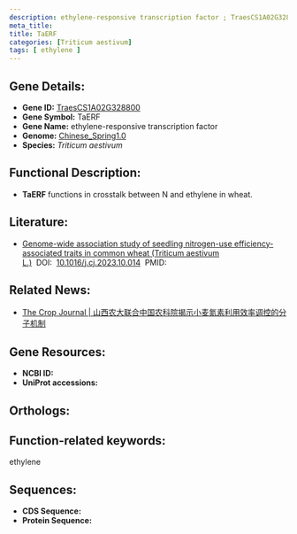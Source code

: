 ```yaml
---
description: ethylene-responsive transcription factor ; TraesCS1A02G328800 ; Triticum aestivum
meta_title:
title: TaERF
categories: [Triticum aestivum]
tags: [ ethylene ]
---
```


## Gene Details:
- **Gene ID:**	[TraesCS1A02G328800]()
- **Gene Symbol:** TaERF
- **Gene Name:** ethylene-responsive transcription factor
- **Genome:** [Chinese_Spring1.0]()
- **Species:** *Triticum aestivum*

## Functional Description:
   - **TaERF** functions in crosstalk between N and ethylene in wheat.

## Literature:
   - [Genome-wide association study of seedling nitrogen-use efficiency-associated traits in common wheat (Triticum aestivum L.)]( https://www.sciencedirect.com/science/article/pii/S2214514123001514)&nbsp;&nbsp;DOI:&nbsp;&nbsp;[10.1016/j.cj.2023.10.014](https://www.sciencedirect.com/science/article/pii/S2214514123001514)&nbsp;&nbsp;PMID:&nbsp;&nbsp;[](https://pubmed.ncbi.nlm.nih.gov//)

## Related News:
   - [The Crop Journal | 山西农大联合中国农科院揭示小麦氮素利用效率调控的分子机制](https://mp.weixin.qq.com/s?__biz=Mzg3MDEwNDEyMg==&mid=2247560408&idx=3&sn=22d8abd6febc317fef68abe64ee65025&chksm=cf2fe5a429b76607c22b21655cafcfed9b46d72b0b91ac058aeb2a1ea4a2667461b4fb3527a8&scene=27#wechat_redirect)

## Gene Resources:
- **NCBI ID:** [](https://www.ncbi.nlm.nih.gov/gene/?term=)
- **UniProt accessions:** [](https://www.uniprot.org/uniprotkb//entry)

## Orthologs:

## Function-related keywords:
ethylene

## Sequences:
- **CDS Sequence:**
- **Protein Sequence:**
